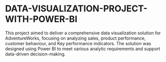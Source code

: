 # DATA-VISUALIZATION-PROJECT-WITH-POWER-BI
This project aimed to deliver a comprehensive data visualization solution for AdventureWorks, focusing on analyzing sales, product performance, customer behaviour, and Key performance indicators. The  solution was designed using Power BI to meet various analytic requirements and support data-driven decision-making.
